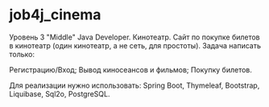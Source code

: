 # job4j_cinema
Уровень 3 "Middle" Java Developer.
Кинотеатр.
Cайт по покупке билетов в кинотеатр (один кинотеатр, а не сеть, для простоты). Задача написать только:

Регистрацию/Вход;
Вывод киносеансов и фильмов;
Покупку билетов.

Для реализации нужно использовать: Spring Boot, Thymeleaf, Bootstrap, Liquibase, Sql2o, PostgreSQL.